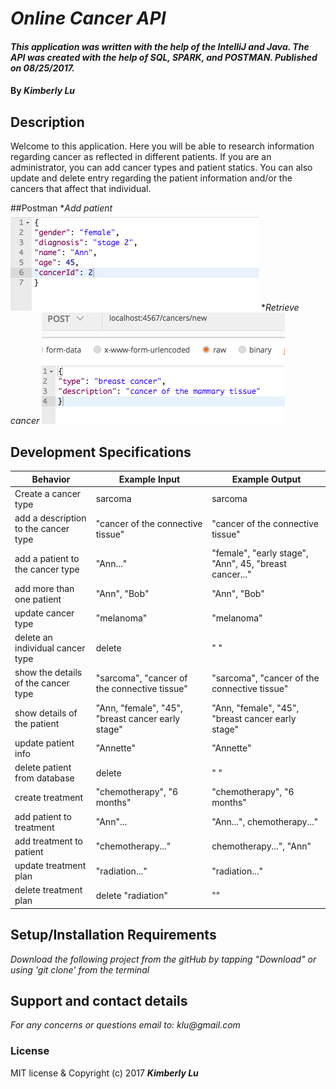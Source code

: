 # _Online Cancer API_
####  _This application was written with the help of the IntelliJ and Java. The API was created with the help of SQL, SPARK, and POSTMAN.  Published on 08/25/2017._
#### By _**Kimberly Lu**_

## Description
Welcome to this application. Here you will be able to research information regarding cancer as reflected in different patients.  If you are an administrator, you can add cancer types and patient statics.  You can also update and delete entry regarding the patient information and/or the cancers that affect that individual.

##Postman
*_Add patient_
![Screenshot](https://github.com/kchamp45/CancerAPI/blob/master/src/main/resources/public/images/Screen%20Shot%202017-08-28%20at%2011.17.41%20AM.png)
*_Retrieve cancer_
![Screenshot](https://github.com/kchamp45/CancerAPI/blob/master/src/main/resources/public/images/Screen%20Shot%202017-08-28%20at%2011.32.06%20AM.png)

## Development Specifications
| Behavior      | Example Input         | Example Output        |
| ------------- | ------------- | ------------- |
| Create a cancer type | sarcoma  |     sarcoma        |
| add a description to the cancer type  |      "cancer of the connective tissue"  | "cancer of the connective tissue"|
| add a patient to the cancer type| "Ann..."| "female", "early stage", "Ann", 45, "breast cancer..."  |
| add more than one patient | "Ann", "Bob"| "Ann", "Bob" |
| update cancer type | "melanoma"| "melanoma"|
|delete an individual cancer type |delete|" " |
|show the details of the cancer type|"sarcoma", "cancer of the connective tissue"| "sarcoma", "cancer of the connective tissue"|
|show details of the patient|"Ann, "female", "45", "breast cancer early stage"|"Ann, "female", "45", "breast cancer early stage"|
update patient info|"Annette"|"Annette"|
|delete patient from database|delete|" "|
|create treatment | "chemotherapy", "6 months"| "chemotherapy", "6 months"|
|add patient to treatment|"Ann"...| "Ann...", chemotherapy..."|
|add treatment to patient| "chemotherapy..."|chemotherapy...", "Ann"|
|update treatment plan|"radiation..."|"radiation..."|
|delete treatment plan|delete "radiation"| ""|

## Setup/Installation Requirements
_Download the following project from the gitHub by tapping "Download" or using 'git clone' from the terminal_

## Support and contact details
_For any concerns or questions email to: klu@gmail.com_

### License
MIT license & Copyright (c) 2017 **_Kimberly Lu_**
